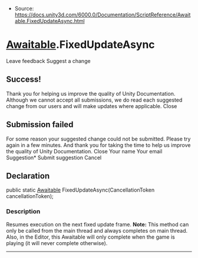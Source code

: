 * Source: https://docs.unity3d.com/6000.0/Documentation/ScriptReference/Awaitable.FixedUpdateAsync.html

#  [Awaitable](https://docs.unity3d.com/6000.0/Documentation/ScriptReference/Awaitable.html).FixedUpdateAsync
Leave feedback
Suggest a change
## Success!
Thank you for helping us improve the quality of Unity Documentation. Although we cannot accept all submissions, we do read each suggested change from our users and will make updates where applicable.
Close
## Submission failed
For some reason your suggested change could not be submitted. Please <a>try again</a> in a few minutes. And thank you for taking the time to help us improve the quality of Unity Documentation.
Close
Your name Your email Suggestion* Submit suggestion
Cancel
## Declaration
public static [Awaitable](https://docs.unity3d.com/6000.0/Documentation/ScriptReference/Awaitable.html) FixedUpdateAsync(CancellationToken cancellationToken); 
### Description
Resumes execution on the next fixed update frame.
**Note:** This method can only be called from the main thread and always completes on main thread. Also, in the Editor, this Awaitable will only complete when the game is playing (it will never complete otherwise).
* * *
